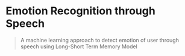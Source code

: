# Emotion Recognition through Speech

> A machine learning approach to detect emotion of user through speech using Long-Short Term Memory Model 
